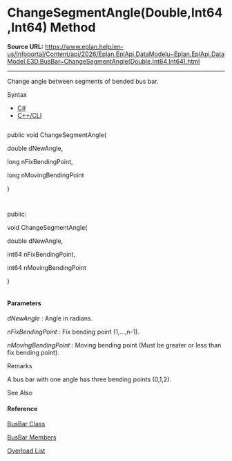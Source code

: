 # ChangeSegmentAngle(Double,Int64,Int64) Method

**Source URL:** https://www.eplan.help/en-us/Infoportal/Content/api/2026/Eplan.EplApi.DataModelu~Eplan.EplApi.DataModel.E3D.BusBar~ChangeSegmentAngle(Double,Int64,Int64).html

---

Change angle between segments of bended bus bar.

Syntax

- [C#](#i-syntax-CS)
- [C++/CLI](#i-syntax-CPP2005)

```
```
public void ChangeSegmentAngle( 
   double dNewAngle,
   long nFixBendingPoint,
   long nMovingBendingPoint
)
```
```

```
```
public:
void ChangeSegmentAngle( 
   double dNewAngle,
   int64 nFixBendingPoint,
   int64 nMovingBendingPoint
)
```
```

#### Parameters

*dNewAngle*
:   Angle in radians.

*nFixBendingPoint*
:   Fix bending point (1,...,n-1).

*nMovingBendingPoint*
:   Moving bending point (Must be greater or less than fix bending point).

Remarks

A bus bar with one angle has three bending points (0,1,2).



See Also

#### Reference

[BusBar Class](Eplan.EplApi.DataModelu~Eplan.EplApi.DataModel.E3D.BusBar.html)
  
[BusBar Members](Eplan.EplApi.DataModelu~Eplan.EplApi.DataModel.E3D.BusBar_members.html)
  
[Overload List](Eplan.EplApi.DataModelu~Eplan.EplApi.DataModel.E3D.BusBar~ChangeSegmentAngle.html)